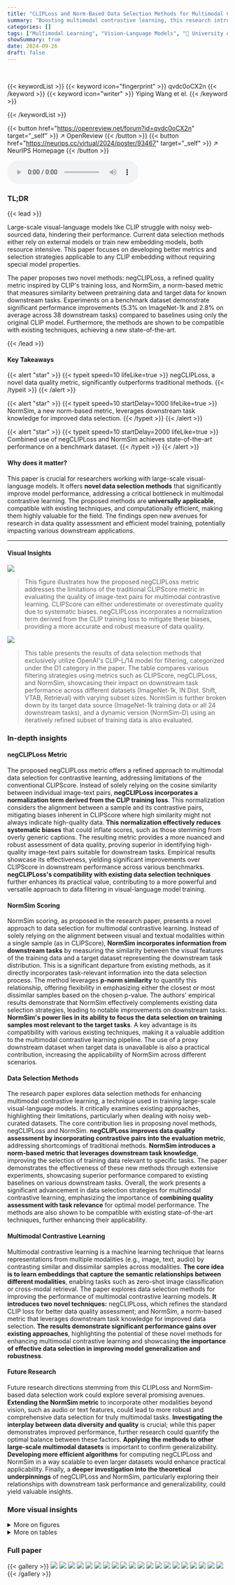 ```yaml
---
title: "CLIPLoss and Norm-Based Data Selection Methods for Multimodal Contrastive Learning"
summary: "Boosting multimodal contrastive learning, this research introduces negCLIPLoss and NormSim, novel data selection methods surpassing existing techniques by improving data quality and task relevance. Th..."
categories: []
tags: ["Multimodal Learning", "Vision-Language Models", "🏢 University of Washington",]
showSummary: true
date: 2024-09-26
draft: false
---
```


<br>

{{< keywordList >}}
{{< keyword icon="fingerprint" >}} qvdc0oCX2n {{< /keyword >}}
{{< keyword icon="writer" >}} Yiping Wang et el. {{< /keyword >}}
 
{{< /keywordList >}}

{{< button href="https://openreview.net/forum?id=qvdc0oCX2n" target="_self" >}}
↗ OpenReview
{{< /button >}}
{{< button href="https://neurips.cc/virtual/2024/poster/93467" target="_self" >}}
↗ NeurIPS Homepage
{{< /button >}}


<audio controls>
    <source src="https://ai-paper-reviewer.com/qvdc0oCX2n/podcast.wav" type="audio/wav">
    Your browser does not support the audio element.
</audio>


### TL;DR


{{< lead >}}

Large-scale visual-language models like CLIP struggle with noisy web-sourced data, hindering their performance. Current data selection methods either rely on external models or train new embedding models, both resource intensive. This paper focuses on developing better metrics and selection strategies applicable to any CLIP embedding without requiring special model properties.

The paper proposes two novel methods: negCLIPLoss, a refined quality metric inspired by CLIP's training loss, and NormSim, a norm-based metric that measures similarity between pretraining data and target data for known downstream tasks. Experiments on a benchmark dataset demonstrate significant performance improvements (5.3% on ImageNet-1k and 2.8% on average across 38 downstream tasks) compared to baselines using only the original CLIP model.  Furthermore, the methods are shown to be compatible with existing techniques, achieving a new state-of-the-art. 

{{< /lead >}}


#### Key Takeaways

{{< alert "star" >}}
{{< typeit speed=10 lifeLike=true >}} negCLIPLoss, a novel data quality metric, significantly outperforms traditional methods. {{< /typeit >}}
{{< /alert >}}

{{< alert "star" >}}
{{< typeit speed=10 startDelay=1000 lifeLike=true >}} NormSim, a new norm-based metric, leverages downstream task knowledge for improved data selection. {{< /typeit >}}
{{< /alert >}}

{{< alert "star" >}}
{{< typeit speed=10 startDelay=2000 lifeLike=true >}} Combined use of negCLIPLoss and NormSim achieves state-of-the-art performance on a benchmark dataset. {{< /typeit >}}
{{< /alert >}}

#### Why does it matter?
This paper is crucial for researchers working with large-scale visual-language models. It offers **novel data selection methods** that significantly improve model performance, addressing a critical bottleneck in multimodal contrastive learning.  The proposed methods are **universally applicable**, compatible with existing techniques, and computationally efficient, making them highly valuable for the field. The findings open new avenues for research in data quality assessment and efficient model training, potentially impacting various downstream applications.

------
#### Visual Insights



![](https://ai-paper-reviewer.com/qvdc0oCX2n/figures_3_1.jpg)

> This figure illustrates how the proposed negCLIPLoss metric addresses the limitations of the traditional CLIPScore metric in evaluating the quality of image-text pairs for multimodal contrastive learning.  CLIPScore can either underestimate or overestimate quality due to systematic biases.  negCLIPLoss incorporates a normalization term derived from the CLIP training loss to mitigate these biases, providing a more accurate and robust measure of data quality.





![](https://ai-paper-reviewer.com/qvdc0oCX2n/tables_7_1.jpg)

> This table presents the results of data selection methods that exclusively utilize OpenAI's CLIP-L/14 model for filtering, categorized under the D1 category in the paper.  The table compares various filtering strategies using metrics such as CLIPScore, negCLIPLoss, and NormSim, showcasing their impact on downstream task performance across different datasets (ImageNet-1k, IN Dist. Shift, VTAB, Retrieval) with varying subset sizes.  NormSim is further broken down by its target data source (ImageNet-1k training data or all 24 downstream tasks), and a dynamic version (NormSim-D) using an iteratively refined subset of training data is also evaluated.





### In-depth insights


#### negCLIPLoss Metric
The proposed negCLIPLoss metric offers a refined approach to multimodal data selection for contrastive learning, addressing limitations of the conventional CLIPScore.  Instead of solely relying on the cosine similarity between individual image-text pairs, **negCLIPLoss incorporates a normalization term derived from the CLIP training loss**. This normalization considers the alignment between a sample and its contrastive pairs, mitigating biases inherent in CLIPScore where high similarity might not always indicate high-quality data.  **This normalization effectively reduces systematic biases** that could inflate scores, such as those stemming from overly generic captions. The resulting metric provides a more nuanced and robust assessment of data quality, proving superior in identifying high-quality image-text pairs suitable for downstream tasks.  Empirical results showcase its effectiveness, yielding significant improvements over CLIPScore in downstream performance across various benchmarks. **negCLIPLoss's compatibility with existing data selection techniques** further enhances its practical value, contributing to a more powerful and versatile approach to data filtering in visual-language model training.

#### NormSim Scoring
NormSim scoring, as proposed in the research paper, presents a novel approach to data selection for multimodal contrastive learning.  Instead of solely relying on the alignment between visual and textual modalities within a single sample (as in CLIPScore), **NormSim incorporates information from downstream tasks** by measuring the similarity between the visual features of the training data and a target dataset representing the downstream task distribution. This is a significant departure from existing methods, as it directly incorporates task-relevant information into the data selection process. The method leverages **p-norm similarity** to quantify this relationship, offering flexibility in emphasizing either the closest or most dissimilar samples based on the chosen p-value.  The authors' empirical results demonstrate that NormSim effectively complements existing data selection strategies, leading to notable improvements on downstream tasks. **NormSim's power lies in its ability to focus the data selection on training samples most relevant to the target tasks**.  A key advantage is its compatibility with various existing techniques, making it a valuable addition to the multimodal contrastive learning pipeline. The use of a proxy downstream dataset when target data is unavailable is also a practical contribution, increasing the applicability of NormSim across different scenarios.

#### Data Selection Methods
The research paper explores data selection methods for enhancing multimodal contrastive learning, a technique used in training large-scale visual-language models.  It critically examines existing approaches, highlighting their limitations, particularly when dealing with noisy web-curated datasets. The core contribution lies in proposing novel methods, negCLIPLoss and NormSim. **negCLIPLoss improves data quality assessment by incorporating contrastive pairs into the evaluation metric**, addressing shortcomings of traditional methods.  **NormSim introduces a norm-based metric that leverages downstream task knowledge**, improving the selection of training data relevant to specific tasks.  The paper demonstrates the effectiveness of these new methods through extensive experiments, showcasing superior performance compared to existing baselines on various downstream tasks.  Overall, the work presents a significant advancement in data selection strategies for multimodal contrastive learning, emphasizing the importance of **combining quality assessment with task relevance** for optimal model performance. The methods are also shown to be compatible with existing state-of-the-art techniques, further enhancing their applicability.

#### Multimodal Contrastive Learning
Multimodal contrastive learning is a machine learning technique that learns representations from multiple modalities (e.g., image, text, audio) by contrasting similar and dissimilar samples across modalities.  **The core idea is to learn embeddings that capture the semantic relationships between different modalities**,  enabling tasks such as zero-shot image classification or cross-modal retrieval.  The paper explores data selection methods for improving the performance of multimodal contrastive learning models.  **It introduces two novel techniques:** negCLIPLoss, which refines the standard CLIP loss for better data quality assessment; and NormSim, a norm-based metric that leverages downstream task knowledge for improved data selection.  **The results demonstrate significant performance gains over existing approaches**, highlighting the potential of these novel methods for enhancing multimodal contrastive learning and showcasing **the importance of effective data selection in improving model generalization and robustness**.

#### Future Research
Future research directions stemming from this CLIPLoss and NormSim-based data selection work could explore several promising avenues.  **Extending the NormSim metric** to incorporate other modalities beyond vision, such as audio or text features, could lead to more robust and comprehensive data selection for truly multimodal tasks.  **Investigating the interplay between data diversity and quality** is crucial; while this paper demonstrates improved performance, further research could quantify the optimal balance between these factors. **Applying the methods to other large-scale multimodal datasets** is important to confirm generalizability.  **Developing more efficient algorithms** for computing negCLIPLoss and NormSim in a way scalable to even larger datasets would enhance practical applicability. Finally, a **deeper investigation into the theoretical underpinnings** of negCLIPLoss and NormSim, particularly exploring their relationships with downstream task performance and generalizability, could yield valuable insights.


### More visual insights

<details>
<summary>More on figures
</summary>


![](https://ai-paper-reviewer.com/qvdc0oCX2n/figures_3_2.jpg)

> This figure compares the performance of negCLIPLoss and CLIPScore on the DataComp-medium benchmark across various downsampling ratios.  It shows the ImageNet-1k accuracy and the average performance across 38 downstream datasets. The results demonstrate that negCLIPLoss consistently outperforms CLIPScore across different downsampling ratios, suggesting its effectiveness as a superior metric for data selection in multimodal contrastive learning.


![](https://ai-paper-reviewer.com/qvdc0oCX2n/figures_4_1.jpg)

> This figure illustrates the NormSim metric's effectiveness in data selection within the DataComp benchmark.  It shows how NormSim, combined with negCLIPLoss, balances data quality (measured by negCLIPLoss) with relevance to target downstream tasks (measured by NormSim).  Panel (a) visualizes four data types based on their NormSim and negCLIPLoss scores, highlighting that high-quality data (high negCLIPLoss) may not always be relevant to the downstream tasks (low NormSim). Panel (b) compares the distribution of these data types across various data selection methods, demonstrating that the combination of negCLIPLoss and NormSim effectively selects a higher proportion of target-related, high-quality data.


![](https://ai-paper-reviewer.com/qvdc0oCX2n/figures_16_1.jpg)

> This figure illustrates the three main directions for data selection methods in multimodal contrastive learning.  It highlights the resources used in each approach: the CLIP teacher model, downstream target data, external image-text datasets, and external non-CLIP models.  Direction 1 uses only the original CLIP model and target data; Direction 2 trains a new CLIP model using external data; and Direction 3 leverages external non-CLIP models for data selection. The figure emphasizes that the proposed methods (negCLIPLoss and NormSim) are orthogonal to existing techniques and can be combined to achieve state-of-the-art results.


![](https://ai-paper-reviewer.com/qvdc0oCX2n/figures_21_1.jpg)

> This figure illustrates the three main approaches to data selection for multimodal contrastive learning.  The three directions are differentiated by the resources they leverage: Direction 1 uses only the original CLIP model and target downstream data. Direction 2 trains a new CLIP-style model using external data for improved selection. Direction 3 employs external non-CLIP models to aid in the selection process.  The figure shows how the authors' proposed methods (NormSim and negCLIPLoss) fit within this framework, ultimately achieving state-of-the-art results by combining with existing methods.


![](https://ai-paper-reviewer.com/qvdc0oCX2n/figures_27_1.jpg)

> This figure shows the performance of negCLIPLoss and CLIPScore on the DataComp-medium benchmark across different downstream tasks (ImageNet-1k, IN Dist, VTAB, Retrieval) with varying numbers of randomly selected batches (K) used in the negCLIPLoss calculation. The results indicate that using at least 5 batches (K≥5) leads to consistent improvement of negCLIPLoss over CLIPScore across all metrics.


![](https://ai-paper-reviewer.com/qvdc0oCX2n/figures_29_1.jpg)

> This figure illustrates how the proposed negCLIPLoss method addresses the limitations of the traditional CLIPScore metric in evaluating the quality of image-text pairs.  CLIPScore can misjudge data quality, either underestimating or overestimating it.  negCLIPLoss improves accuracy by incorporating a normalization term derived from CLIP training loss, effectively mitigating biases and leading to a more precise quality assessment. The examples show how CLIPScore's limitations result in inaccurate rankings, while negCLIPLoss offers a more reliable evaluation.


![](https://ai-paper-reviewer.com/qvdc0oCX2n/figures_30_1.jpg)

> This figure illustrates how the proposed negCLIPLoss metric addresses the limitations of the traditional CLIPScore metric in evaluating the quality of image-text pairs for multimodal contrastive learning.  CLIPScore, which measures cosine similarity between image and text embeddings, can underestimate or overestimate quality due to systematic biases. NegCLIPLoss incorporates a normalization term derived from CLIP training loss, effectively mitigating these biases and providing a more accurate assessment of data quality.  The examples in the figure demonstrate scenarios where CLIPScore misjudges quality, while negCLIPLoss provides a more nuanced and accurate evaluation.


![](https://ai-paper-reviewer.com/qvdc0oCX2n/figures_31_1.jpg)

> This figure illustrates the concept of negCLIPLoss and how it addresses the limitations of CLIPScore in assessing the quality of image-text pairs.  CLIPScore, a commonly used metric, can either underestimate or overestimate the quality. negCLIPLoss improves upon this by incorporating a normalization term derived from the negative CLIP loss calculated on training data. This normalization helps to correct for systematic biases that might lead to inaccurate CLIPScore values. The figure uses examples with visual and textual descriptions to demonstrate how negCLIPLoss provides a more accurate and reliable metric for evaluating data quality.


![](https://ai-paper-reviewer.com/qvdc0oCX2n/figures_32_1.jpg)

> This figure illustrates the NormSim metric's effectiveness in data selection for multimodal contrastive learning.  Panel (a) shows how NormSim and negCLIPLoss interact; high negCLIPLoss indicates high-quality data, but NormSim further filters out data irrelevant to downstream tasks, as shown using ImageNet-1k as an example. Panel (b) demonstrates that combining NormSim and negCLIPLoss improves data quality and relevance to the target task, thus boosting performance. 


![](https://ai-paper-reviewer.com/qvdc0oCX2n/figures_33_1.jpg)

> This figure visualizes a subset of images selected using the NormSim∞(Target) metric.  NormSim∞(Target) is a method introduced in the paper to select high-quality training data by measuring the similarity between the visual features of the training data and a target dataset (in this case, the ImageNet-1k dataset). The figure shows examples of images from the top 50% of the ranked data, illustrating the type of images considered to be high quality and relevant to the downstream tasks according to this metric. The visualization is intended to give the reader an idea of the kinds of images the model considers high-quality, and potentially offers insights into the characteristics that make them valuable for multimodal contrastive learning.


![](https://ai-paper-reviewer.com/qvdc0oCX2n/figures_34_1.jpg)

> This figure illustrates the concept of negCLIPLoss and how it addresses the limitations of CLIPScore in accurately assessing the quality of image-text pairs. CLIPScore, by only considering the cosine similarity between image and text embeddings of a single sample, can underestimate or overestimate the quality, especially in cases with systematic biases.  negCLIPLoss improves upon this by introducing a normalization term based on the alignment between a sample and its contrastive pairs, leading to more robust and accurate quality measurements.


</details>




<details>
<summary>More on tables
</summary>


![](https://ai-paper-reviewer.com/qvdc0oCX2n/tables_7_2.jpg)
> This table presents the results on the DataComp-medium benchmark for various data selection methods.  It focuses on comparing the performance of different strategies using only OpenAI's CLIP-B/32 model or the publicly available DFN-P model.  The table shows the dataset size used, ImageNet-1k accuracy, VTAB average score, and the overall average across all 38 downstream tasks in the benchmark.  The results highlight the impact of different data selection techniques on model performance in the context of multimodal contrastive learning.

![](https://ai-paper-reviewer.com/qvdc0oCX2n/tables_8_1.jpg)
> This table presents a comparison of the top-performing data selection methods from categories D1, D2, and D3 on the DataComp-medium benchmark.  It shows the performance (ImageNet-1k, IN Dist. Shift, VTAB, Retrieval, and average across 38 downstream tasks) achieved by each method.  The methods are categorized based on the resources used: D1 uses only the original OpenAI CLIP model, D2 trains a new CLIP model using external data, and D3 uses external non-CLIP models to aid in data selection.  The table also shows that the proposed methods (Ours) outperform most of the D3 methods and can boost the performance of the SOTA method by combining them.

![](https://ai-paper-reviewer.com/qvdc0oCX2n/tables_9_1.jpg)
> This table presents the ImageNet-1k and average performance across 38 downstream tasks for various data selection methods on the full DataComp-medium dataset (128 million image-text pairs).  It compares the performance of different methods, including those that only use OpenAI's CLIP model, those that train new CLIP models, and those that use external models or datasets. Notably, it shows that combining the proposed negCLIPLoss and NormSim methods with existing state-of-the-art methods (DFN and HYPE) leads to further improvements in performance.

![](https://ai-paper-reviewer.com/qvdc0oCX2n/tables_22_1.jpg)
> This table compares the preprocessing time and external resources required by different data selection methods. It highlights that the proposed method (negCLIPLoss) significantly reduces the preprocessing time compared to other methods that utilize external models or datasets.  The table emphasizes the computational efficiency of the proposed approach.

![](https://ai-paper-reviewer.com/qvdc0oCX2n/tables_23_1.jpg)
> This table compares different data selection methods using two different CLIP models (OAI CLIP-B/32 and DFN-P). It shows the performance on ImageNet-1k and several downstream tasks (IN Dist. Shift, VTAB, Retrieval) using different filtering strategies, including CLIPScore and negCLIPLoss, both alone and in combination with NormSim(Target).  It highlights the impact of negCLIPLoss in improving the performance compared to the baseline CLIPScore across various evaluation metrics and dataset sizes. The table also demonstrates the compatibility of negCLIPLoss with other advanced models (DFN-P).

![](https://ai-paper-reviewer.com/qvdc0oCX2n/tables_27_1.jpg)
> This table presents the results of data selection methods that exclusively utilize OpenAI's CLIP-L/14 model, categorized under the D1 category. It compares different strategies using various metrics such as CLIPScore, negCLIPLoss, and NormSim, combined with different target datasets and subset selection techniques. The table shows the performance across multiple downstream tasks, including ImageNet-1k, IN Dist. Shift, VTAB, and Retrieval, with the average performance across 38 tasks.

![](https://ai-paper-reviewer.com/qvdc0oCX2n/tables_28_1.jpg)
> This table compares the performance of NormSim and nearest neighbor selection methods on the downstream tasks (IN-1k and VTAB). Both methods were used in conjunction with negCLIPLoss (30%).  The selected subset size is 22M for both approaches. The table shows that NormSim∞ (Target) outperforms both negCLIPLoss(30%) and Nearest Neighbor Selection on both ImageNet-1k and VTAB tasks, and achieves the highest average performance.

![](https://ai-paper-reviewer.com/qvdc0oCX2n/tables_28_2.jpg)
> This table presents the ablation study of NormSim and its variants on the DataComp-small dataset.  It compares the performance of using image-only, text-only, and image-text embeddings to represent the target data distribution when calculating NormSim.  The results show the impact of using different embedding types on downstream task performance. The experiment setup involves initial data selection based on CLIP score (45%) and further filtering based on different NormSim variants to a final subset of 3.3M data points.

</details>




### Full paper

{{< gallery >}}
<img src="https://ai-paper-reviewer.com/qvdc0oCX2n/1.png" class="grid-w50 md:grid-w33 xl:grid-w25" />
<img src="https://ai-paper-reviewer.com/qvdc0oCX2n/2.png" class="grid-w50 md:grid-w33 xl:grid-w25" />
<img src="https://ai-paper-reviewer.com/qvdc0oCX2n/3.png" class="grid-w50 md:grid-w33 xl:grid-w25" />
<img src="https://ai-paper-reviewer.com/qvdc0oCX2n/4.png" class="grid-w50 md:grid-w33 xl:grid-w25" />
<img src="https://ai-paper-reviewer.com/qvdc0oCX2n/5.png" class="grid-w50 md:grid-w33 xl:grid-w25" />
<img src="https://ai-paper-reviewer.com/qvdc0oCX2n/6.png" class="grid-w50 md:grid-w33 xl:grid-w25" />
<img src="https://ai-paper-reviewer.com/qvdc0oCX2n/7.png" class="grid-w50 md:grid-w33 xl:grid-w25" />
<img src="https://ai-paper-reviewer.com/qvdc0oCX2n/8.png" class="grid-w50 md:grid-w33 xl:grid-w25" />
<img src="https://ai-paper-reviewer.com/qvdc0oCX2n/9.png" class="grid-w50 md:grid-w33 xl:grid-w25" />
<img src="https://ai-paper-reviewer.com/qvdc0oCX2n/10.png" class="grid-w50 md:grid-w33 xl:grid-w25" />
<img src="https://ai-paper-reviewer.com/qvdc0oCX2n/11.png" class="grid-w50 md:grid-w33 xl:grid-w25" />
<img src="https://ai-paper-reviewer.com/qvdc0oCX2n/12.png" class="grid-w50 md:grid-w33 xl:grid-w25" />
<img src="https://ai-paper-reviewer.com/qvdc0oCX2n/13.png" class="grid-w50 md:grid-w33 xl:grid-w25" />
<img src="https://ai-paper-reviewer.com/qvdc0oCX2n/14.png" class="grid-w50 md:grid-w33 xl:grid-w25" />
<img src="https://ai-paper-reviewer.com/qvdc0oCX2n/15.png" class="grid-w50 md:grid-w33 xl:grid-w25" />
<img src="https://ai-paper-reviewer.com/qvdc0oCX2n/16.png" class="grid-w50 md:grid-w33 xl:grid-w25" />
<img src="https://ai-paper-reviewer.com/qvdc0oCX2n/17.png" class="grid-w50 md:grid-w33 xl:grid-w25" />
<img src="https://ai-paper-reviewer.com/qvdc0oCX2n/18.png" class="grid-w50 md:grid-w33 xl:grid-w25" />
<img src="https://ai-paper-reviewer.com/qvdc0oCX2n/19.png" class="grid-w50 md:grid-w33 xl:grid-w25" />
<img src="https://ai-paper-reviewer.com/qvdc0oCX2n/20.png" class="grid-w50 md:grid-w33 xl:grid-w25" />
{{< /gallery >}}